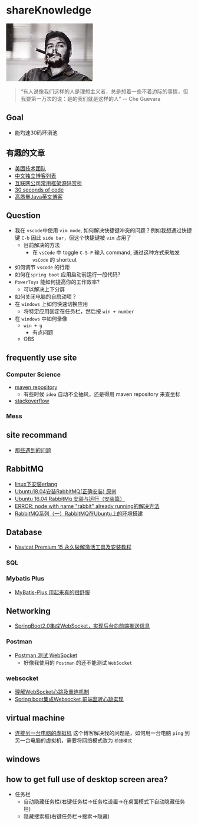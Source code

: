 # shareKnowledge

![](./img/235px-Che_Guevara.jpg)

> “有人说像我们这样的人是理想主义者，总是想着一些不着边际的事情，但我要第一万次的说：是的我们就是这样的人”  -- Che Guevara
 
 
## Goal
- 能均速30码环滇池

## 有趣的文章
- [美团技术团队](https://tech.meituan.com/)
- [中文独立博客列表](https://github.com/timqian/chinese-independent-blogs)
- [互联网公司常用框架源码赏析](https://github.com/doocs/source-code-hunter)
- [30 seconds of code](https://www.30secondsofcode.org/)
- [高质量Java英文博客](https://blog.csdn.net/ejinxian/article/details/24496645)


## Question
- 我在 `vscode`中使用 `vim mode`, 如何解决快捷键冲突的问题？例如我想通过快捷键 `C-b` 因此 `side bar`，但这个快捷键被 `vim` 占用了
	- 目前解决的方法
		- 在 `vsCode` 中 toggle `C-S-P` 输入 command, 通过这种方式来触发 `vsCode` 的 shortcut
- 如何调节 `vscode` 的行距
- 如何在`spring boot` 应用启动前运行一段代码? 
- `PowerToys` 能如何提高你的工作效率?
    - 可以解决上下分屏
- 如何关闭电脑的自启动项？
- 在 `windows` 上如何快速切换应用
    - 将特定应用固定在任务栏，然后按 `win + number`
- 在 `windows` 中如何录像
    - `win + g`
		- 有点问题
	- OBS

## frequently use site

### Computer Science
- [maven repository](https://mvnrepository.com/)
	- 有些时候 `idea` 自动不全抽风，还是得用 maven repository 来查坐标
- [stackoverflow](https://stackoverflow.com/)


### Mess

## site recommand
- [那些遇到的问题](https://qa.1r1g.com/sf/)


## RabbitMQ
- [linux下安装erlang](https://www.cnblogs.com/lr1402585172/p/11453984.html)
- [Ubuntu18.04安装RabbitMQ(正确安装) 原创](https://my.oschina.net/u/2364788/blog/2875902)
- [Ubuntu 16.04 RabbitMq 安装与运行（安装篇）](https://blog.csdn.net/qq_22638399/article/details/81704372)
- [ERROR: node with name "rabbit" already running的解决方法](https://blog.csdn.net/yccowdy/article/details/92728388)
- [RabbitMQ系列（一）RabbitMQ在Ubuntu上的环境搭建](https://www.cnblogs.com/vipstone/p/9184314.html)


## Database
- [Navicat Premium 15 永久破解激活工具及安装教程](https://www.jianshu.com/p/523c132006aa)
### SQL
### Mybatis Plus
- [MyBatis-Plus 用起来真的很舒服](https://www.cnblogs.com/l-y-h/p/12859477.html)

## Networking
- [SpringBoot2.0集成WebSocket，实现后台向前端推送信息](https://blog.csdn.net/moshowgame/article/details/80275084)

### Postman
- [Postman 测试 WebSocket](https://www.cnblogs.com/dbf-/p/14848674.html)
	- 好像我使用的 `Postman` 的还不能测试 `WebSocket` 

### websocket
- [理解WebSocket心跳及重连机制](https://www.cnblogs.com/tugenhua0707/p/8648044.html)
- [Spring boot集成Websocket,前端监听心跳实现](https://www.cnblogs.com/haoliyou/p/11348645.html)

## virtual machine
- [连接另一台电脑的虚拟机](https://blog.csdn.net/u012337114/article/details/79200996)
这个博客解决我的问题是，如何用一台电脑 `ping` 到另一台电脑的虚拟机，需要将网络模式改为 `桥接模式`

## windows

## how to get full use of desktop screen area?
- 任务栏
	- 自动隐藏任务栏(右键任务栏->任务栏设置->在桌面模式下自动隐藏任务栏)
	- 隐藏搜索框(右键任务栏->搜索->隐藏)
